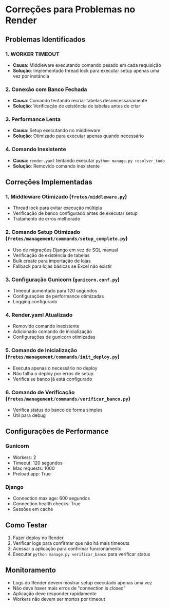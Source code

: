 # Correções para Problemas no Render

## Problemas Identificados

### 1. WORKER TIMEOUT
- **Causa**: Middleware executando comando pesado em cada requisição
- **Solução**: Implementado thread lock para executar setup apenas uma vez por instância

### 2. Conexão com Banco Fechada
- **Causa**: Comando tentando recriar tabelas desnecessariamente
- **Solução**: Verificação de existência de tabelas antes de criar

### 3. Performance Lenta
- **Causa**: Setup executando no middleware
- **Solução**: Otimizado para executar apenas quando necessário

### 4. Comando Inexistente
- **Causa**: `render.yaml` tentando executar `python manage.py resolver_tudo`
- **Solução**: Removido comando inexistente

## Correções Implementadas

### 1. Middleware Otimizado (`fretes/middleware.py`)
- Thread lock para evitar execução múltipla
- Verificação de banco configurado antes de executar setup
- Tratamento de erros melhorado

### 2. Comando Setup Otimizado (`fretes/management/commands/setup_completo.py`)
- Uso de migrações Django em vez de SQL manual
- Verificação de existência de tabelas
- Bulk create para importação de lojas
- Fallback para lojas básicas se Excel não existir

### 3. Configuração Gunicorn (`gunicorn.conf.py`)
- Timeout aumentado para 120 segundos
- Configurações de performance otimizadas
- Logging configurado

### 4. Render.yaml Atualizado
- Removido comando inexistente
- Adicionado comando de inicialização
- Configurações de gunicorn otimizadas

### 5. Comando de Inicialização (`fretes/management/commands/init_deploy.py`)
- Executa apenas o necessário no deploy
- Não falha o deploy por erros de setup
- Verifica se banco já está configurado

### 6. Comando de Verificação (`fretes/management/commands/verificar_banco.py`)
- Verifica status do banco de forma simples
- Útil para debug

## Configurações de Performance

### Gunicorn
- Workers: 2
- Timeout: 120 segundos
- Max requests: 1000
- Preload app: True

### Django
- Connection max age: 600 segundos
- Connection health checks: True
- Sessões em cache

## Como Testar

1. Fazer deploy no Render
2. Verificar logs para confirmar que não há mais timeouts
3. Acessar a aplicação para confirmar funcionamento
4. Executar `python manage.py verificar_banco` para verificar status

## Monitoramento

- Logs do Render devem mostrar setup executado apenas uma vez
- Não deve haver mais erros de "connection is closed"
- Aplicação deve responder rapidamente
- Workers não devem ser mortos por timeout
